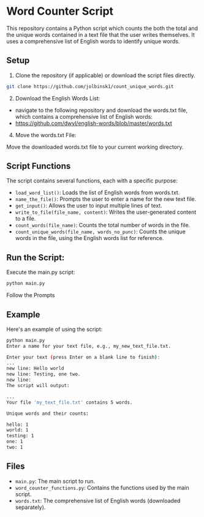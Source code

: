 # Word Counter Script

This repository contains a Python script which counts the both the total and the unique words contained in a text file that the user writes themselves. It uses a comprehensive list of English words to identify unique words.

## Setup

1) Clone the repository (if applicable) or download the script files directly.
```bash
git clone https://github.com/jolbinsk1/count_unique_words.git
```

2) Download the English Words List:
- navigate to the following repository and download the words.txt file, which contains a comprehensive list of English words:
- https://github.com/dwyl/english-words/blob/master/words.txt

4) Move the words.txt File:

Move the downloaded words.txt file to your current working directory.

## Script Functions

The script contains several functions, each with a specific purpose:

- `load_word_list()`: Loads the list of English words from words.txt.
- `name_the_file()`: Prompts the user to enter a name for the new text file.
- `get_input()`: Allows the user to input multiple lines of text.
- `write_to_file(file_name, content)`: Writes the user-generated content to a file.
- `count_words(file_name)`: Counts the total number of words in the file.
- `count_unique_words(file_name, words_no_punc)`: Counts the unique words in the file, using the English words list for reference.

## Run the Script:

Execute the main.py script:

```bash
python main.py
```
Follow the Prompts

## Example

Here's an example of using the script:

```bash
python main.py
Enter a name for your text file, e.g., my_new_text_file.txt.

Enter your text (press Enter on a blank line to finish):
...
new line: Hello world
new line: Testing, one two.
new line:
The script will output:

...
Your file 'my_text_file.txt' contains 5 words.

Unique words and their counts:

hello: 1
world: 1
testing: 1
one: 1
two: 1
```

## Files

- `main.py`: The main script to run.
- `word_counter_functions.py`: Contains the functions used by the main script.
- `words.txt`: The comprehensive list of English words (downloaded separately).
